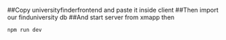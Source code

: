 
##Copy universityfinderfrontend and paste it inside client
##Then import our finduniversity db
##And start server from xmapp then
```
npm run dev
```
